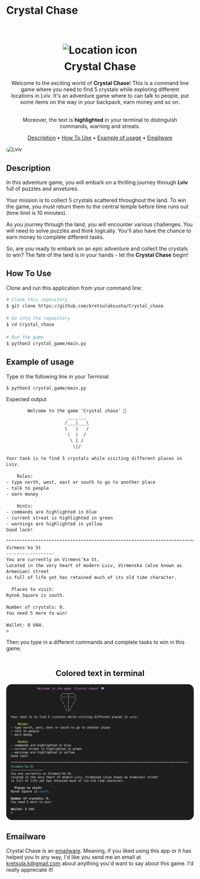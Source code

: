 # Crystal Chase

<h1 align="center">
  <br>
  <img src="https://cdn-icons-png.flaticon.com/512/8810/8810390.png" alt="Location icon" width="170" style='margin-bottom: 10px'>
  <br>
  Crystal Chase
  <br>
</h1>

<p align="center" style='margin-left: 10px;margin-right: 10px;'>Welcome to the exciting world of <span style='font-weight: 700'>Crystal Chase</span>! This is a command line game where you need to find 5 crystals while exploring different locations in Lviv. It's an adventure game where to can talk to people, put some items on the way in your backpack, earn money and so on.<br><br></p>

<p align="center" style='margin-left: 10px;margin-right: 10px;'>Moreover, the text is <span style='font-weight: 700'>highlighted</span> in your terminal to distinguish commands, warning and streats.</p>


<p align="center">
  <a href="#description">Description</a> •
  <a href="#how-to-use">How To Use</a> •
  <a href="#example-of-usage">Example of usage</a> •
  <a href="#emailware">Emailware</a>
</p>

<img src="https://images.unsplash.com/photo-1572950588869-388b98e6e8c2?ixlib=rb-4.0.3&ixid=MnwxMjA3fDB8MHxwaG90by1wYWdlfHx8fGVufDB8fHx8&auto=format&fit=crop&w=2070&q=80" alt="Lviv" style='border-radius: 50px;'>

## Description

In this adventure game, you will embark on a thrilling journey through **Lviv** full of puzzles and anvetures.

Your mission is to collect 5 crystals scattered throughout the land. To win the game, you must return them to the central temple before time runs out (time limit is 10 minutes).

As you journey through the land, you will encounter various challenges. You will need to solve puzzles and think logically. You'll also have the chance to earn money to complete different tasks.

So, are you ready to embark on an epic adventure and collect the crystals to win? The fate of the land is in your hands - let the **Crystal Chase** begin!


## How To Use

Clone and run this application from your command line:

```bash
# Clone this repository
$ git clone https://github.com/kretsulaksusha/Crystal_chase

# Go into the repository
$ cd Crystal_chase

# Run the game
$ python3 crystal_game/main.py
```


## Example of usage

Type in the following line in your Terminal:
```
$ python3 crystal_game/main.py
```
Expected output
```
        Welcome to the game 'Crystal chase' 💎
                       _______
                      /___|___\
                      \   |   /
                       \  |  / 
                        \ | /  
                         \|/

Your task is to find 5 crystals while visiting different places in Lviv.

    Rules:
- type north, west, east or south to go to another place
- talk to people
- earn money

    Hints:
- commands are highlighted in blue
- current streat is highlighted in green
- warnings are highlighted in yellow
Good lack!

^^^^^^^^^^^^^^^^^^^^^^^^^^^^^^^^^^^^^^^^^^^^^^^^^^^^^^^^^^^^^^^^^^^^^^^^^^^^^^^^^^^^^^^^^^^^^^^^^^^^
Virmens'ka St
------------------
You are currently on Virmens'ka St.
Located in the very heart of modern Lviv, Virmenska (also known as Armenian) street
is full of life yet has retained much of its old time character.

  Places to visit:
Rynok Square is south.

Number of crystals: 0.
You need 5 more to win!

Wallet: 0 UAH.
> 
```
Then you type in a different commands and complete tasks to win in this game.<br><br>

<h2 align="center">Colored text in terminal</h2>
<img src="crystal_game/sample.png" alt="Top main page" style='border-radius: 15px'>

## Emailware

Crystal Chase is an [emailware](https://en.wiktionary.org/wiki/emailware). Meaning, if you liked using this app or it has helped you in any way, I'd like you send me an email at <kretsula.k@gmail.com> about anything you'd want to say about this game. I'd really appreciate it!
